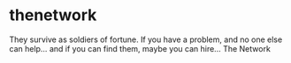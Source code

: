 # thenetwork
They survive as soldiers of fortune. If you have a problem, and no one else can help… and if you can find them, maybe you can hire… The Network
